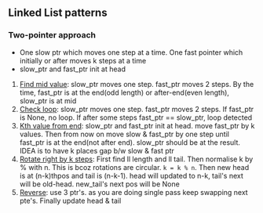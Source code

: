 ## Linked List patterns
### Two-pointer approach
- One slow ptr which moves one step at a time. One fast pointer which initially or after moves k steps at a time
- slow_ptr and fast_ptr init at head

1. [Find mid value](https://leetcode.com/problems/delete-the-middle-node-of-a-linked-list/description/?envType=problem-list-v2&envId=linked-list): slow_ptr moves one step. fast_ptr moves 2 steps. By the time, fast_ptr is at the end(odd length) or after-end(even length), slow_ptr is at mid
2. [Check loop](https://leetcode.com/problems/linked-list-cycle/?envType=problem-list-v2&envId=linked-list): slow_ptr moves one step. fast_ptr moves 2 steps. If fast_ptr is None, no loop. If after some steps fast_ptr == slow_ptr, loop detected
3. [Kth value from end](https://leetcode.com/problems/remove-nth-node-from-end-of-list/description/?envType=problem-list-v2&envId=linked-list): slow_ptr and fast_ptr init at head. move fast_ptr by k values. Then from now on move slow & fast_ptr by one step until fast_ptr is at the end(not after end). slow_ptr should be at the result. IDEA is to have k places gap b/w slow & fast ptr
3. [Rotate right by k steps](https://leetcode.com/problems/rotate-list/?envType=problem-list-v2&envId=linked-list): First find ll length and ll tail. Then normalise k by % with n. This is bcoz rotations are circular. `k = k % n`. Then new head is at (n-k)thpos and tail is (n-k-1). head will updated to n-k, tail's next will be old-head. new_tail's next pos will be None
4. [Reverse](https://leetcode.com/problems/reverse-linked-list/description/?envType=problem-list-v2&envId=linked-list): use 3 ptr's. as you are doing single pass keep swapping next pte's. Finally update head & tail